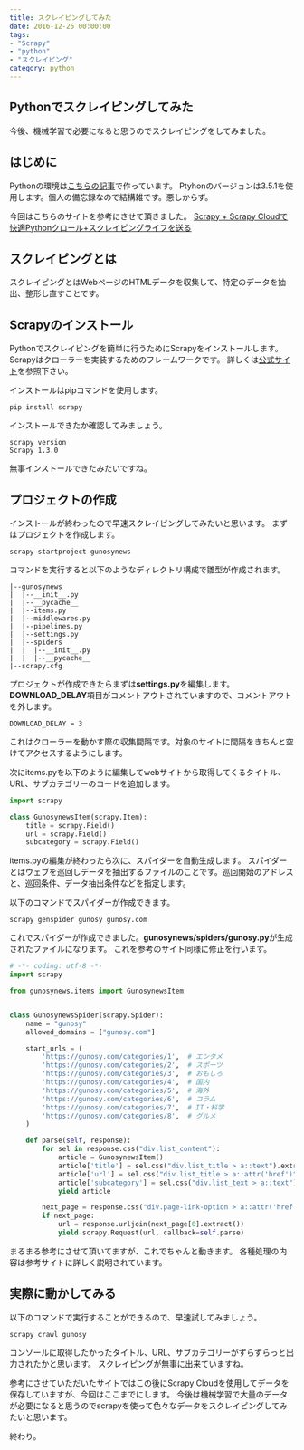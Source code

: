 ```yaml
---
title: スクレイピングしてみた
date: 2016-12-25 00:00:00
tags:
- "Scrapy"
- "python"
- "スクレイピング"
category: python
---
```

## Pythonでスクレイピングしてみた
今後、機械学習で必要になると思うのでスクレイピングをしてみました。
<!-- More -->

## はじめに
Pythonの環境は[こちらの記事](http://devlog.site/tensorflow/tensorflow1/)で作っています。
Ptyhonのバージョンは3.5.1を使用します。個人の備忘録なので結構雑です。悪しからず。

今回はこちらのサイトを参考にさせて頂きました。
[Scrapy + Scrapy Cloudで快適Pythonクロール+スクレイピングライフを送る](http://data.gunosy.io/entry/python-scrapy-scraping)

## スクレイピングとは
スクレイピングとはWebページのHTMLデータを収集して、特定のデータを抽出、整形し直すことです。

## Scrapyのインストール
Pythonでスクレイピングを簡単に行うためにScrapyをインストールします。Scrapyはクローラーを実装するためのフレームワークです。
詳しくは[公式サイト](https://doc.scrapy.org/en/latest/index.html)を参照下さい。

インストールはpipコマンドを使用します。

```
pip install scrapy
```

インストールできたか確認してみましょう。

```
scrapy version
Scrapy 1.3.0
```

無事インストールできたみたいですね。


## プロジェクトの作成
インストールが終わったので早速スクレイピングしてみたいと思います。
まずはプロジェクトを作成します。

```
scrapy startproject gunosynews
```

コマンドを実行すると以下のようなディレクトリ構成で雛型が作成されます。

```
|--gunosynews
|  |--__init__.py
|  |--__pycache__
|  |--items.py
|  |--middlewares.py
|  |--pipelines.py
|  |--settings.py
|  |--spiders
|  |  |--__init__.py
|  |  |--__pycache__
|--scrapy.cfg
```

プロジェクトが作成できたらまずは**settings.py**を編集します。
**DOWNLOAD_DELAY**項目がコメントアウトされていますので、コメントアウトを外します。

```
DOWNLOAD_DELAY = 3
```

これはクローラーを動かす際の収集間隔です。対象のサイトに間隔をきちんと空けてアクセスするようにします。

次にitems.pyを以下のように編集してwebサイトから取得してくるタイトル、URL、サブカテゴリーのコードを追加します。

```python
import scrapy

class GunosynewsItem(scrapy.Item):
    title = scrapy.Field()
    url = scrapy.Field()
    subcategory = scrapy.Field()
```

items.pyの編集が終わったら次に、スパイダーを自動生成します。
スパイダーとはウェブを巡回しデータを抽出するファイルのことです。巡回開始のアドレスと、巡回条件、データ抽出条件などを指定します。

以下のコマンドでスパイダーが作成できます。

```
scrapy genspider gunosy gunosy.com
```

これでスパイダーが作成できました。**gunosynews/spiders/gunosy.py**が生成されたファイルになります。
これを参考のサイト同様に修正を行います。

```python
# -*- coding: utf-8 -*-
import scrapy

from gunosynews.items import GunosynewsItem


class GunosynewsSpider(scrapy.Spider):
    name = "gunosy"
    allowed_domains = ["gunosy.com"]

    start_urls = (
        'https://gunosy.com/categories/1',  # エンタメ
        'https://gunosy.com/categories/2',  # スポーツ
        'https://gunosy.com/categories/3',  # おもしろ
        'https://gunosy.com/categories/4',  # 国内
        'https://gunosy.com/categories/5',  # 海外
        'https://gunosy.com/categories/6',  # コラム
        'https://gunosy.com/categories/7',  # IT・科学
        'https://gunosy.com/categories/8',  # グルメ
    )

    def parse(self, response):
        for sel in response.css("div.list_content"):
            article = GunosynewsItem()
            article['title'] = sel.css("div.list_title > a::text").extract_first()
            article['url'] = sel.css("div.list_title > a::attr('href')").extract_first()
            article['subcategory'] = sel.css("div.list_text > a::text").extract_first()
            yield article

        next_page = response.css("div.page-link-option > a::attr('href')")
        if next_page:
            url = response.urljoin(next_page[0].extract())
            yield scrapy.Request(url, callback=self.parse)
```

まるまる参考にさせて頂いてますが、これでちゃんと動きます。
各種処理の内容は参考サイトに詳しく説明されています。

## 実際に動かしてみる
以下のコマンドで実行することができるので、早速試してみましょう。

```
scrapy crawl gunosy
```

コンソールに取得したかったタイトル、URL、サブカテゴリーがずらずらっと出力されたかと思います。
スクレイピングが無事に出来ていますね。

参考にさせていただいたサイトではこの後にScrapy Cloudを使用してデータを保存していますが、今回はここまでにします。
今後は機械学習で大量のデータが必要になると思うのでscrapyを使って色々なデータをスクレイピングしてみたいと思います。

終わり。


